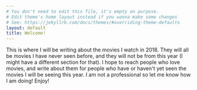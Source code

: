 ```yaml
---
# You don't need to edit this file, it's empty on purpose.
# Edit theme's home layout instead if you wanna make some changes
# See: https://jekyllrb.com/docs/themes/#overriding-theme-defaults
layout: default
title: Welcome!
---
```


This is where I will be writing about the movies I watch in 2018. They will all
be movies I have never seen before, and they will not be from this year (I might
  have a different section for that). I hope to reach people who love movies, and
  write about them for people who have or haven't yet seen the movies I will be
  seeing this year. I am not a professional so let me know how I am doing! Enjoy!
